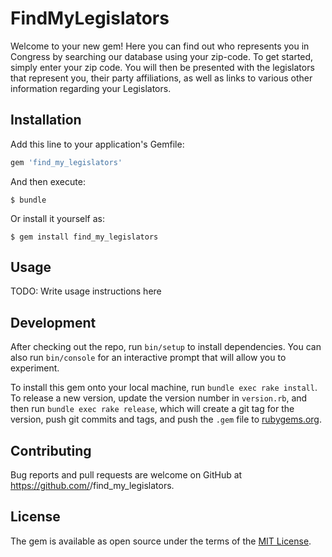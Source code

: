 # FindMyLegislators

Welcome to your new gem! Here you can find out who represents you in Congress by searching our database using your zip-code. To get started, simply enter your zip code. You will then be presented with the legislators that represent you, their party affiliations, as well as links to various other information regarding your Legislators.

## Installation

Add this line to your application's Gemfile:

```ruby
gem 'find_my_legislators'
```

And then execute:

    $ bundle

Or install it yourself as:

    $ gem install find_my_legislators

## Usage

TODO: Write usage instructions here

## Development

After checking out the repo, run `bin/setup` to install dependencies. You can also run `bin/console` for an interactive prompt that will allow you to experiment.

To install this gem onto your local machine, run `bundle exec rake install`. To release a new version, update the version number in `version.rb`, and then run `bundle exec rake release`, which will create a git tag for the version, push git commits and tags, and push the `.gem` file to [rubygems.org](https://rubygems.org).

## Contributing

Bug reports and pull requests are welcome on GitHub at https://github.com/<clairaly>/find_my_legislators.

## License

The gem is available as open source under the terms of the [MIT License](https://opensource.org/licenses/MIT).
